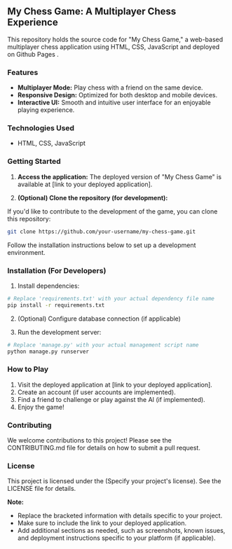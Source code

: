 ## My Chess Game: A Multiplayer Chess Experience

This repository holds the source code for "My Chess Game," a web-based multiplayer chess application using HTML, CSS, JavaScript and deployed on Github Pages . 

### Features
* **Multiplayer Mode:** Play chess with a friend on the same device.
* **Responsive Design:** Optimized for both desktop and mobile devices.
* **Interactive UI:** Smooth and intuitive user interface for an enjoyable playing experience.

### Technologies Used

* HTML, CSS, JavaScript

### Getting Started

1. **Access the application:**  The deployed version of "My Chess Game" is available at [link to your deployed application].

2. **(Optional) Clone the repository (for development):**

If you'd like to contribute to the development of the game, you can clone this repository:

```bash
git clone https://github.com/your-username/my-chess-game.git
```

Follow the installation instructions below to set up a development environment.

### Installation (For Developers)

1. Install dependencies:

```bash
# Replace 'requirements.txt' with your actual dependency file name
pip install -r requirements.txt
```

2. (Optional) Configure database connection (if applicable)

3. Run the development server:

```bash
# Replace 'manage.py' with your actual management script name
python manage.py runserver
```

### How to Play

1. Visit the deployed application at [link to your deployed application].
2. Create an account (if user accounts are implemented).
3. Find a friend to challenge or play against the AI (if implemented).
4. Enjoy the game!

### Contributing

We welcome contributions to this project! Please see the CONTRIBUTING.md file for details on how to submit a pull request.

### License

This project is licensed under the (Specify your project's license). See the LICENSE file for details.

**Note:**

* Replace the bracketed information with details specific to your project. 
* Make sure to include the link to your deployed application.
* Add additional sections as needed, such as screenshots, known issues, and deployment instructions specific to your platform (if applicable).
